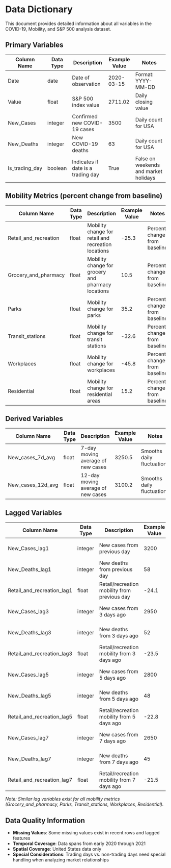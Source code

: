 # Data Dictionary

This document provides detailed information about all variables in the COVID-19, Mobility, and S&P 500 analysis dataset.

## Primary Variables

| Column Name | Data Type | Description | Example Value | Notes |
|-------------|-----------|-------------|--------------|-------|
| Date | date | Date of observation | 2020-03-15 | Format: YYYY-MM-DD |
| Value | float | S&P 500 index value | 2711.02 | Daily closing value |
| New_Cases | integer | Confirmed new COVID-19 cases | 3500 | Daily count for USA |
| New_Deaths | integer | New COVID-19 deaths | 63 | Daily count for USA |
| Is_trading_day | boolean | Indicates if date is a trading day | True | False on weekends and market holidays |

## Mobility Metrics (percent change from baseline)

| Column Name | Data Type | Description | Example Value | Notes |
|-------------|-----------|-------------|--------------|-------|
| Retail_and_recreation | float | Mobility change for retail and recreation locations | -25.3 | Percent change from baseline |
| Grocery_and_pharmacy | float | Mobility change for grocery and pharmacy locations | 10.5 | Percent change from baseline |
| Parks | float | Mobility change for parks | 35.2 | Percent change from baseline |
| Transit_stations | float | Mobility change for transit stations | -32.6 | Percent change from baseline |
| Workplaces | float | Mobility change for workplaces | -45.8 | Percent change from baseline |
| Residential | float | Mobility change for residential areas | 15.2 | Percent change from baseline |

## Derived Variables

| Column Name | Data Type | Description | Example Value | Notes |
|-------------|-----------|-------------|--------------|-------|
| New_cases_7d_avg | float | 7-day moving average of new cases | 3250.5 | Smooths daily fluctuations |
| New_cases_12d_avg | float | 12-day moving average of new cases | 3100.2 | Smooths daily fluctuations |

## Lagged Variables

| Column Name | Data Type | Description | Example Value | Notes |
|-------------|-----------|-------------|--------------|-------|
| New_Cases_lag1 | integer | New cases from previous day | 3200 | 1-day lag |
| New_Deaths_lag1 | integer | New deaths from previous day | 58 | 1-day lag |
| Retail_and_recreation_lag1 | float | Retail/recreation mobility from previous day | -24.1 | 1-day lag |
| New_Cases_lag3 | integer | New cases from 3 days ago | 2950 | 3-day lag |
| New_Deaths_lag3 | integer | New deaths from 3 days ago | 52 | 3-day lag |
| Retail_and_recreation_lag3 | float | Retail/recreation mobility from 3 days ago | -23.5 | 3-day lag |
| New_Cases_lag5 | integer | New cases from 5 days ago | 2800 | 5-day lag |
| New_Deaths_lag5 | integer | New deaths from 5 days ago | 48 | 5-day lag |
| Retail_and_recreation_lag5 | float | Retail/recreation mobility from 5 days ago | -22.8 | 5-day lag |
| New_Cases_lag7 | integer | New cases from 7 days ago | 2650 | 7-day lag |
| New_Deaths_lag7 | integer | New deaths from 7 days ago | 45 | 7-day lag |
| Retail_and_recreation_lag7 | float | Retail/recreation mobility from 7 days ago | -21.5 | 7-day lag |

*Note: Similar lag variables exist for all mobility metrics (Grocery_and_pharmacy, Parks, Transit_stations, Workplaces, Residential).*

## Data Quality Information

- **Missing Values**: Some missing values exist in recent rows and lagged features
- **Temporal Coverage**: Data spans from early 2020 through 2021
- **Spatial Coverage**: United States data only
- **Special Considerations**: Trading days vs. non-trading days need special handling when analyzing market relationships
